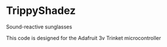 # TrippyShadez
Sound-reactive sunglasses

This code is designed for the Adafruit 3v Trinket microcontroller
